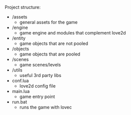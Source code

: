 Project structure:
* /assets
    - general assets for the game
* /engine
    - game engine and modules that complement love2d
* /entity
    - game objects that are not pooled
* /objects
    - game objects that are pooled
* /scenes
    - game scenes/levels
* /utils
    - useful 3rd party libs
* conf.lua
    - love2d config file
* main.lua
    - game entry point
* run.bat
    - runs the game with lovec